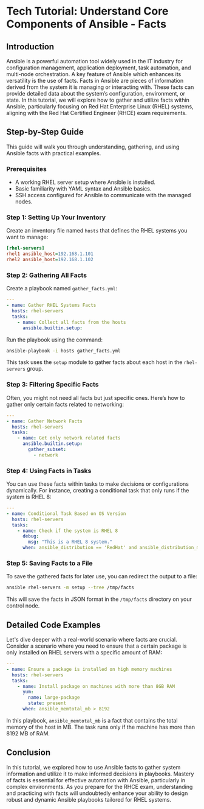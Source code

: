 # Tech Tutorial: Understand Core Components of Ansible - Facts

## Introduction

Ansible is a powerful automation tool widely used in the IT industry for configuration management, application deployment, task automation, and multi-node orchestration. A key feature of Ansible which enhances its versatility is the use of facts. Facts in Ansible are pieces of information derived from the system it is managing or interacting with. These facts can provide detailed data about the system’s configuration, environment, or state. In this tutorial, we will explore how to gather and utilize facts within Ansible, particularly focusing on Red Hat Enterprise Linux (RHEL) systems, aligning with the Red Hat Certified Engineer (RHCE) exam requirements.

## Step-by-Step Guide

This guide will walk you through understanding, gathering, and using Ansible facts with practical examples.

### Prerequisites

- A working RHEL server setup where Ansible is installed.
- Basic familiarity with YAML syntax and Ansible basics.
- SSH access configured for Ansible to communicate with the managed nodes.

### Step 1: Setting Up Your Inventory

Create an inventory file named `hosts` that defines the RHEL systems you want to manage:

```ini
[rhel-servers]
rhel1 ansible_host=192.168.1.101
rhel2 ansible_host=192.168.1.102
```

### Step 2: Gathering All Facts

Create a playbook named `gather_facts.yml`:

```yaml
---
- name: Gather RHEL Systems Facts
  hosts: rhel-servers
  tasks:
    - name: Collect all facts from the hosts
      ansible.builtin.setup:
```

Run the playbook using the command:

```bash
ansible-playbook -i hosts gather_facts.yml
```

This task uses the `setup` module to gather facts about each host in the `rhel-servers` group.

### Step 3: Filtering Specific Facts

Often, you might not need all facts but just specific ones. Here’s how to gather only certain facts related to networking:

```yaml
---
- name: Gather Network Facts
  hosts: rhel-servers
  tasks:
    - name: Get only network related facts
      ansible.builtin.setup:
        gather_subset: 
          - network
```

### Step 4: Using Facts in Tasks

You can use these facts within tasks to make decisions or configurations dynamically. For instance, creating a conditional task that only runs if the system is RHEL 8:

```yaml
---
- name: Conditional Task Based on OS Version
  hosts: rhel-servers
  tasks:
    - name: Check if the system is RHEL 8
      debug:
        msg: "This is a RHEL 8 system."
      when: ansible_distribution == 'RedHat' and ansible_distribution_major_version == '8'
```

### Step 5: Saving Facts to a File

To save the gathered facts for later use, you can redirect the output to a file:

```bash
ansible rhel-servers -m setup --tree /tmp/facts
```

This will save the facts in JSON format in the `/tmp/facts` directory on your control node.

## Detailed Code Examples

Let's dive deeper with a real-world scenario where facts are crucial. Consider a scenario where you need to ensure that a certain package is only installed on RHEL servers with a specific amount of RAM:

```yaml
---
- name: Ensure a package is installed on high memory machines
  hosts: rhel-servers
  tasks:
    - name: Install package on machines with more than 8GB RAM
      yum:
        name: large-package
        state: present
      when: ansible_memtotal_mb > 8192
```

In this playbook, `ansible_memtotal_mb` is a fact that contains the total memory of the host in MB. The task runs only if the machine has more than 8192 MB of RAM.

## Conclusion

In this tutorial, we explored how to use Ansible facts to gather system information and utilize it to make informed decisions in playbooks. Mastery of facts is essential for effective automation with Ansible, particularly in complex environments. As you prepare for the RHCE exam, understanding and practicing with facts will undoubtedly enhance your ability to design robust and dynamic Ansible playbooks tailored for RHEL systems.